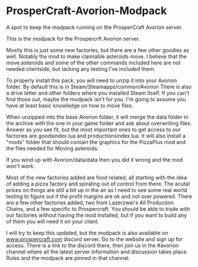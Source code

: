 # ProsperCraft-Avorion-Modpack
A spot to keep the modpack running on the ProsperCraft Avorion server.

This is the modpack for the Prospercrft Avorion server.

Mostly this is just some new factories, but there are a few other goodies as well.  Notably the mod to make claimable asteroids move.
I believe that the move asteroids and some of the other commands included here are not needed clientside, but lacking any testing I've included them.

To properly install this pack, you will need to unzip it into your Avorion folder.
By default this is in Steam/Steamapps/common/Avorion  There is also a drive letter and other folders where you installed Steam itself.
If you can't find those out, maybe the modpack isn't for you.  I'm going to assume you have at least basic knowledge on how to move files.

When unzipped into the base Avorion folder, it will merge the data folder in the archive with the one in your game folder and ask about
overwriting files.  Answer as you see fit, but the most important ones to get access to our factories are goodsindex.lua and
productionsindex.lua.  It will also install a "mods" folder that should contain the graphics for the PizzaPlus mod and the files 
needed for Moving asteroids.

If you wind up with Avorion/data/data then you did it wrong and the mod won't work.

Most of the new factories added are food related, all starting with the idea of adding a pizza factory and spiraling out of control
from there.  The acutal prices on things are still a bit up in the air as I need to see some real world testing to figure out if
the profit margins are ok and not over powered.  There are a few other factories added, two from Lazerzwei's All Production Chains, and
a few specific to Prospercraft.  You should be able to trade with our factories without having the mod installed, but if you want to build
any of them you will need it on your client.

I will try to keep this updated, but the modpack is also available on www.prospercraft.com discord server.  Go to the website and sign
up for access.  There is a link to the discord there, then join us in the #avorion channel where all the latest server information
and discussion takes place.  Rules and the modpack are pinned in that channel.
